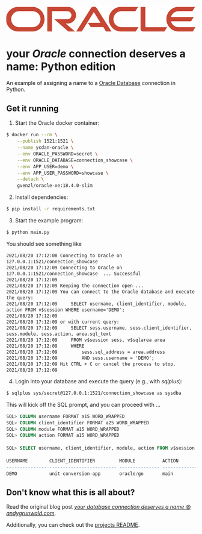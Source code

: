 ![Oracle logo](../../images/oracle-logo.png)

# your _Oracle_ connection deserves a name: Python edition

An example of assigning a name to a [Oracle Database](https://www.oracle.com/de/database/technologies/appdev/xe.html) connection in Python.

## Get it running

1. Start the Oracle docker container:
```sh
$ docker run --rm \
    --publish 1521:1521 \
    --name ycdan-oracle \
    --env ORACLE_PASSWORD=secret \
    --env ORACLE_DATABASE=connection_showcase \
    --env APP_USER=demo \
    --env APP_USER_PASSWORD=showcase \
    --detach \
    gvenzl/oracle-xe:18.4.0-slim
```

2. Install dependencies:
```sh
$ pip install -r requirements.txt
```

3. Start the example program:
```sh
$ python main.py
```

You should see something like

```
2021/08/20 17:12:08 Connecting to Oracle on 127.0.0.1:1521/connection_showcase
2021/08/20 17:12:09 Connecting to Oracle on 127.0.0.1:1521/connection_showcase  ... Successful
2021/08/20 17:12:09
2021/08/20 17:12:09 Keeping the connection open ...
2021/08/20 17:12:09 You can connect to the Oracle database and execute the query:
2021/08/20 17:12:09     SELECT username, client_identifier, module, action FROM v$session WHERE username='DEMO';
2021/08/20 17:12:09
2021/08/20 17:12:09 or with current query:
2021/08/20 17:12:09     SELECT sess.username, sess.client_identifier, sess.module, sess.action, area.sql_text
2021/08/20 17:12:09     FROM v$session sess, v$sqlarea area
2021/08/20 17:12:09     WHERE
2021/08/20 17:12:09         sess.sql_address = area.address
2021/08/20 17:12:09         AND sess.username = 'DEMO';
2021/08/20 17:12:09 Hit CTRL + C or cancel the process to stop.
2021/08/20 17:12:09
```

4. Login into your database and execute the query (e.g., with _sqlplus_):

```sh
$ sqlplus sys/secret@127.0.0.1:1521/connection_showcase as sysdba
```

This will kick off the SQL prompt, and you can proceed with ...

```sql
SQL> COLUMN username FORMAT a15 WORD_WRAPPED
SQL> COLUMN client_identifier FORMAT a25 WORD_WRAPPED
SQL> COLUMN module FORMAT a15 WORD_WRAPPED
SQL> COLUMN action FORMAT a15 WORD_WRAPPED

SQL> SELECT username, client_identifier, module, action FROM v$session WHERE username='DEMO';

USERNAME        CLIENT_IDENTIFIER         MODULE          ACTION
--------------- ------------------------- --------------- ---------------
DEMO            unit-conversion-app       oracle/go       main
```

## Don't know what this is all about?

Read the original blog post [_your database connection deserves a name @ andygrunwald.com_](https://andygrunwald.com/blog/your-database-connection-deserves-a-name/ "Article your database connection deserves a name at Andy Grunwalds blog").

Additionally, you can check out the [projects README](https://github.com/andygrunwald/your-connection-deserves-a-name#readme).